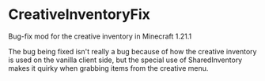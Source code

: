 # CreativeInventoryFix
Bug-fix mod for the creative inventory in Minecraft 1.21.1

The bug being fixed isn't really a bug because of how the creative inventory is used on the vanilla client side, but the special use of SharedInventory makes it quirky when grabbing items from the creative menu.
